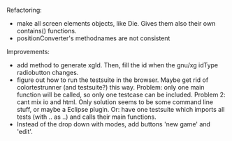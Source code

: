 Refactoring:
- make all screen elements objects, like Die. Gives them also their own contains() functions.
- positionConverter's methodnames are not consistent
  
Improvements:  
- add method to generate xgId. Then, fill the id when the gnu/xg idType radiobutton changes.
- figure out how to run the testsuite in the browser. Maybe get rid of colortestrunner (and testsuite?) this way.
  Problem: only one main function will be called, so only one testcase can be included.
  Problem 2: cant mix io and html. 
  Only solution seems to be some command line stuff, or maybe a Eclipse plugin.
  Or: have one testsuite which imports all tests (with .. as ..) and calls their main functions.
- Instead of the drop down with modes, add buttons 'new game' and 'edit'.
